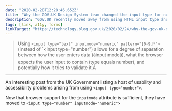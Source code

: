 ```yaml
---
date: "2020-02-28T12:28:46.652Z"
title: "Why the GOV.UK Design System team changed the input type for numbers (Technology in Government"
description: "GOV.UK recently moved away from using HTML input type ânumberâ for asking users for numbers and now use input type=âtextâ with appropriate attributes."
tags: [link, a11y, forms]
linkTarget: "https://technology.blog.gov.uk/2020/02/24/why-the-gov-uk-design-system-team-changed-the-input-type-for-numbers/"
---
```

> Using `<input type="text" inputmode="numeric" pattern="[0-9]*">` (instead of `<input type="number") allows for a degree of separation between how the user enters data (âinput modeâ), what the browser expects the user input to contain (type equals number), and potentially how it tries to validate it.Â 
---

An interesting post from the UK Government listing a host of usability and accessibility problems arising from using `<input type="number">`. 

Now that browser support for the `inputmode` attribute is sufficient, they have moved to `<input type="number" inputmode="numeric">`